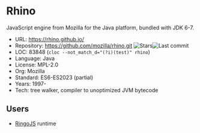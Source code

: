 # Rhino

JavaScript engine from Mozilla for the Java platform, bundled with JDK 6-7.

* URL:        https://rhino.github.io/
* Repository: https://github.com/mozilla/rhino.git <img src="https://img.shields.io/github/stars/mozilla/rhino?label=&style=flat-square" alt="Stars"><img src="https://img.shields.io/github/last-commit/mozilla/rhino?label=&style=flat-square" alt="Last commit">
* LOC:        83848 (`cloc --not_match_d="(?i)(test)" rhino`)
* Language:   Java
* License:    MPL-2.0
* Org:        Mozilla
* Standard:   ES6-ES2023 (partial)
* Years:      1997-
* Tech:       tree walker, compiler to unoptimized JVM bytecode

## Users

* [RingoJS](https://github.com/ringo/ringojs) runtime
